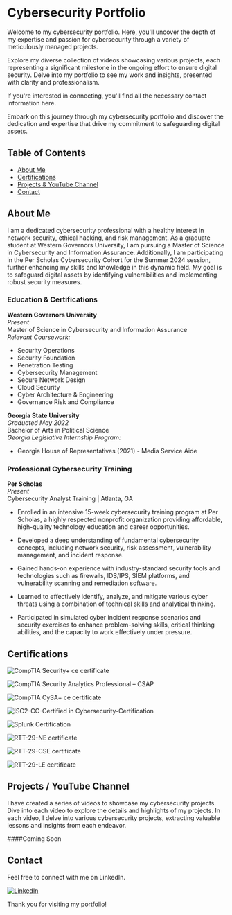 # Cybersecurity Portfolio
<!-- Replace with your own banner image -->


Welcome to my cybersecurity portfolio. Here, you'll uncover the depth of my expertise and passion for cybersecurity through a variety of meticulously managed projects.

Explore my diverse collection of videos showcasing various projects, each representing a significant milestone in the ongoing effort to ensure digital security. Delve into my portfolio to see my work and insights, presented with clarity and professionalism.

If you're interested in connecting, you'll find all the necessary contact information here.

Embark on this journey through my cybersecurity portfolio and discover the dedication and expertise that drive my commitment to safeguarding digital assets.

## Table of Contents

- [About Me](#about-me)
- [Certifications](#certifications)
- [Projects & YouTube Channel](#projects--youtube-channel)
- [Contact](#contact)


## About Me

I am a dedicated cybersecurity professional with a healthy interest in network security, ethical hacking, and risk management. As a graduate student at Western Governors University, I am pursuing a Master of Science in Cybersecurity and Information Assurance. Additionally, I am participating in the Per Scholas Cybersecurity Cohort for the Summer 2024 session, further enhancing my skills and knowledge in this dynamic field. My goal is to safeguard digital assets by identifying vulnerabilities and implementing robust security measures.

### Education & Certifications

**Western Governors University**  
*Present*  
Master of Science in Cybersecurity and Information Assurance  
*Relevant Coursework:*  
- Security Operations
- Security Foundation
- Penetration Testing
- Cybersecurity Management
- Secure Network Design
- Cloud Security
- Cyber Architecture & Engineering
- Governance Risk and Compliance

**Georgia State University**  
*Graduated May 2022*  
Bachelor of Arts in Political Science  
*Georgia Legislative Internship Program:*  
- Georgia House of Representatives (2021) - Media Service Aide

### Professional Cybersecurity Training

**Per Scholas**  
*Present*  
Cybersecurity Analyst Training | Atlanta, GA

- Enrolled in an intensive 15-week cybersecurity training program at Per Scholas, a highly respected nonprofit organization providing affordable, high-quality technology education and career opportunities.
  
- Developed a deep understanding of fundamental cybersecurity concepts, including network security, risk assessment, vulnerability management, and incident response.
  
- Gained hands-on experience with industry-standard security tools and technologies such as firewalls, IDS/IPS, SIEM platforms, and vulnerability scanning and remediation software.
  
- Learned to effectively identify, analyze, and mitigate various cyber threats using a combination of technical skills and analytical thinking.
  
- Participated in simulated cyber incident response scenarios and security exercises to enhance problem-solving skills, critical thinking abilities, and the capacity to work effectively under pressure.


## Certifications

![CompTIA Security+ ce certificate](https://github.com/smithmichael11/smithmichael11/assets/124108029/1d1e1e69-736b-4e0d-a9e3-62a797ff307c)

![CompTIA Security Analytics Professional – CSAP](https://github.com/smithmichael11/smithmichael11/assets/124108029/YOUR_CSAP_IMAGE_ID)

![CompTIA CySA+ ce certificate](https://github.com/smithmichael11/smithmichael11/assets/124108029/YOUR_CYSA_IMAGE_ID)

![ISC2-CC-Certified in Cybersecurity-Certification](https://github.com/smithmichael11/smithmichael11/assets/124108029/YOUR_ISC2_CC_IMAGE_ID)

![Splunk Certification](https://github.com/smithmichael11/smithmichael11/assets/124108029/YOUR_SPLUNK_IMAGE_ID)

![RTT-29-NE certificate](https://github.com/smithmichael11/smithmichael11/assets/124108029/YOUR_RTT_29_NE_IMAGE_ID)

![RTT-29-CSE certificate](https://github.com/smithmichael11/smithmichael11/assets/124108029/YOUR_RTT_29_CSE_IMAGE_ID)

![RTT-29-LE certificate](https://github.com/smithmichael11/smithmichael11/assets/124108029/YOUR_RTT_29_LE_IMAGE_ID)

## Projects / YouTube Channel

I have created a series of videos to showcase my cybersecurity projects. Dive into each video to explore the details and highlights of my projects. In each video, I delve into various cybersecurity projects, extracting valuable lessons and insights from each endeavor.

####Coming Soon


## Contact
Feel free to connect with me on LinkedIn.

[![LinkedIn](https://img.shields.io/badge/LinkedIn-0077B5?style=for-the-badge&logo=linkedin&logoColor=white)](https://www.linkedin.com/in/smithmichael11/)


Thank you for visiting my portfolio!
